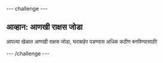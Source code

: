 \--- challenge \---

## आव्हान: आणखी राक्षस जोडा

आपल्या खेळात आणखी राक्षस जोडा, घराबाहेर पडण्यास अधिक कठीण बनविण्यासाठी!

\--- /challenge \---